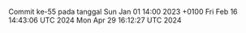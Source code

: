 Commit ke-55 pada tanggal Sun Jan 01 14:00 2023 +0100
Fri Feb 16 14:43:06 UTC 2024
Mon Apr 29 16:12:27 UTC 2024

